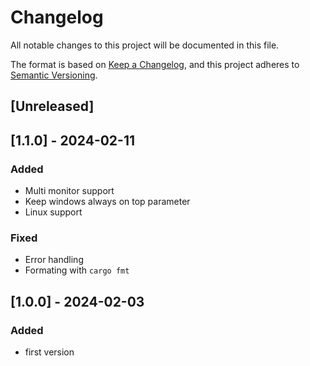 # Changelog

All notable changes to this project will be documented in this file.

The format is based on [Keep a Changelog](https://keepachangelog.com/en/1.0.0/),
and this project adheres to [Semantic Versioning](https://semver.org/spec/v2.0.0.html).

## [Unreleased]

## [1.1.0] - 2024-02-11

### Added

- Multi monitor support
- Keep windows always on top parameter
- Linux support

### Fixed

- Error handling
- Formating with `cargo fmt`

## [1.0.0] - 2024-02-03

### Added

- first version
